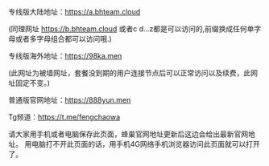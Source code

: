 专线版大陆地址：https://a.bhteam.cloud

(同理网址 https://b.bhteam.cloud 或者c d…z都是可以访问的,前缀换成任何单字母或者多字母组合都可以访问哦.)

专线版海外地址：https://98ka.men

(此网址为被墙网址，套餐没到期的用户连接节点后可以正常访问以及续费，此网址固定不变。)

普通版官网地址：https://888yun.men

Tg频道：https://t.me/fengchaowa

请大家用手机或者电脑保存此页面，蜂巢官网地址更新后这边会给出最新官网地址。
用电脑打不开此页面的话，用手机4G网络手机浏览器访问此页面就可以打开了。
